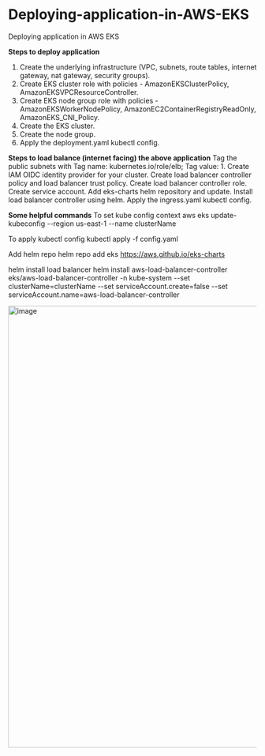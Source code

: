 # Deploying-application-in-AWS-EKS
Deploying application in AWS EKS

**Steps to deploy application**
1.	Create the underlying infrastructure (VPC, subnets, route tables, internet gateway, nat gateway, security groups).
2.	Create EKS cluster role with policies - AmazonEKSClusterPolicy, AmazonEKSVPCResourceController.
3.	Create EKS node group role with policies - AmazonEKSWorkerNodePolicy, AmazonEC2ContainerRegistryReadOnly, AmazonEKS_CNI_Policy.
4.	Create the EKS cluster.
5.	Create the node group.
6.	Apply the deployment.yaml kubectl config.

**Steps to load balance (internet facing) the above application**
Tag the public subnets with Tag name: kubernetes.io/role/elb; Tag value: 1.
Create IAM OIDC identity provider for your cluster.
Create load balancer controller policy and load balancer trust policy.
Create load balancer controller role.
Create service account.
Add eks-charts helm repository and update.
Install load balancer controller using helm.
Apply the ingress.yaml kubectl config.

**Some helpful commands**
To set kube config context
aws eks update-kubeconfig --region us-east-1 --name clusterName

To apply kubectl config
kubectl apply -f config.yaml

Add helm repo
helm repo add eks https://aws.github.io/eks-charts

helm install load balancer
helm install aws-load-balancer-controller eks/aws-load-balancer-controller
-n kube-system
--set clusterName=clusterName
--set serviceAccount.create=false
--set serviceAccount.name=aws-load-balancer-controller


<img width="895" alt="image" src="https://github.com/user-attachments/assets/3c33fb69-a441-4f79-ab6c-786400324d7a">

